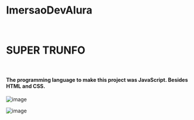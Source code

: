 # ImersaoDevAlura
<br>
<div>
<h1>SUPER TRUNFO</h1>
<br>
  
  <h4>The programming language to make this project was JavaScript. Besides HTML and CSS.</h4>

![image](https://user-images.githubusercontent.com/64970716/114049585-f1bee000-9861-11eb-97b0-907054bf6d7b.png)

![image](https://user-images.githubusercontent.com/64970716/114050027-4eba9600-9862-11eb-89c2-6694fe81f699.png)

</div>
